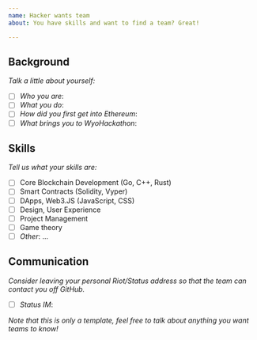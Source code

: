 ```yaml
---
name: Hacker wants team
about: You have skills and want to find a team? Great!

---
```


## Background

_Talk a little about yourself:_

- [ ] _Who you are_: 
- [ ] _What you do_: 
- [ ] _How did you first get into Ethereum_: 
- [ ] _What brings you to WyoHackathon_: 

## Skills

_Tell us what your skills are:_

- [ ] Core Blockchain Development (Go, C++, Rust)
- [ ] Smart Contracts (Solidity, Vyper)
- [ ] DApps, Web3.JS (JavaScript, CSS)
- [ ] Design, User Experience
- [ ] Project Management
- [ ] Game theory
- [ ] _Other_: ...

## Communication

_Consider leaving your personal Riot/Status address so that the team can contact you off GitHub._

- [ ] _Status IM_:

_Note that this is only a template, feel free to talk about anything you want teams to know!_
